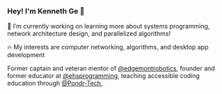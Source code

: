 ### Hey! I'm Kenneth Ge 👋

🔭 I’m currently working on learning more about systems programming, network architecture design, and parallelized algorithms!

🔥 My interests are computer networking, algorithms, and desktop app development

Former captain and veteran mentor of [@edgemontrobotics](https://github.com/edgemontrobotics), founder and former educator at [@ehsprogramming](https://github.com/ehsprogramming), teaching accessible coding education through [@Pondr-Tech](https://github.com/Pondr-Tech), 
